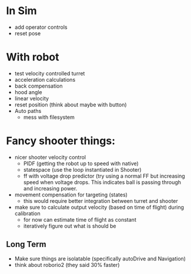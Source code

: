 # In Sim
- add operator controls
- reset pose

# With robot
- test velocity controlled turret
- acceleration calculations
- back compensation
- hood angle
- linear velocity
- reset position (think about maybe with button)
- Auto paths
  - mess with filesystem

# Fancy shooter things:
- nicer shooter velocity control
    - PIDF (getting the robot up to speed with native)
    - statespace (use the loop instantiated in Shooter)
    - ff with voltage drop predictor (try using a normal FF but increasing speed when voltage drops. This indicates ball is passing through and increasing power.
- movement compensation for targeting (states)
    - this would require better integration between turret and shooter
- make sure to calculate output velocity (based on time of flight) during calibration
    - for now can estimate time of flight as constant
    - iteratively figure out what is should be


## Long Term
- Make sure things are isolatable (specifically autoDrive and Navigation)
- think about roborio2 (they said 30% faster)